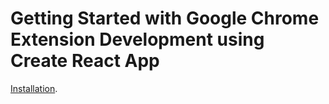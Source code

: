 # Getting Started with Google Chrome Extension Development using Create React App

[Installation](https://youtu.be/7ARwjwQO_pY).
